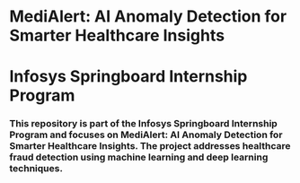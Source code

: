 # MediAlert: AI Anomaly Detection for Smarter Healthcare Insights
# Infosys Springboard Internship Program
### This repository is part of the Infosys Springboard Internship Program and focuses on MediAlert: AI Anomaly Detection for Smarter Healthcare Insights. The project addresses healthcare fraud detection using machine learning and deep learning techniques.

